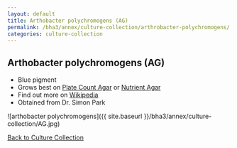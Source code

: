 ```yaml
---
layout: default
title: Arthobacter polychromogens (AG)
permalink: /bha3/annex/culture-collection/arthrobacter-polychromogens/
categories: culture-collection 
---
```


## Arthobacter polychromogens (AG) 

* Blue pigment
* Grows best on [Plate Count Agar](/bha3/annex/cultivation-media/plate-count-agar/) or [Nutrient Agar](/bha3/annex/cultivation-media/nutrient-agar/)
* Find out more on [Wikipedia](http://en.wikipedia.org/wiki/Arthrobacter)
* Obtained from Dr. Simon Park

![arthobacter polychromogens]({{ site.baseurl }}/bha3/annex/culture-collection/AG.jpg) 

[Back to Culture Collection](/bha3/annex/culture-collection/)
